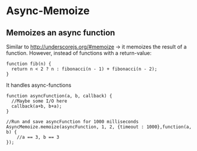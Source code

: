 Async-Memoize
=============

## Memoizes an async function

Similar to http://underscorejs.org/#memoize  -> it memoizes the result of a function. However, instead of functions with a return-value:
```````
function fib(n) {
  return n < 2 ? n : fibonacci(n - 1) + fibonacci(n - 2);
}
```````

It handles async-functions
````````
function asyncFunction(a, b, callback) {
  //Maybe some I/O here
  callback(a+b, b+a);
}

//Run and save asyncFunction for 1000 milliseconds
AsyncMemoize.memoize(asyncFunction, 1, 2, {timeout : 1000},function(a, b) {
    //a == 3, b == 3
});
````````

